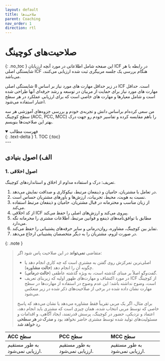 ```yaml
---
layout: default
title: صلاحیت‌ها
parent: Coaching
nav_order: 1
direction: rtl
---
```


# صلاحیت‌های کوچینگ
{: .no_toc }
این صفحه شامل اطلاعاتی در مورد آنچه ارزیابان ICF در رابطه با هر شایستگی اصلی ICF هنگام بررسی یک جلسه مربیگری ثبت شده ارزیابی می‌کنند، می‌باشد.

در زیر حداقل مهارت های مورد نیاز بر اساس 8 شایستگی اصلی ICF است. حداقل مهارت های مورد نیاز برای حمایت از مربیان در توسعه و رشد حرفه‌ای آنها طراحی شده است و شامل معیارها و مهارت های خاصی است که برای ارزیابی عملکرد در هر سطح اعتبار استفاده می‌شود.

من سعی کرده‌ام براساس دانش و تجربه‌ی خودم و بررسی جزوه‌های آموزشی هر سه سطح کوچینگ (ACC, PCC, MCC) را باهم مقایسه کرده و تفاسیر خودم رو جهت درک بهتر این صلاحیت‌ها بنویسم.

<details open markdown="block">
  <summary>فهرست مطالب</summary>
  {: .text-delta }
  1. TOC
  {:toc}
</details>
---

## الف) اصول بنیادی
### 1. اصول اخلاقی
تعریف: درک و استفاده مداوم از اخلاق و استانداردهای کوچینگ.

1. در تعامل با مشتریان، حامیان و ذینفعان مرتبط، نیکوکاری و صداقت نمایش می‌دهد.
2. نسبت به هویت، محیط، تجربیات، ارزش‌ها و باورهای مشتریان حساس است.
3. از زبان مناسب و محترمانه در قبال مشتریان، حامیان و ذینفعان مرتبط استفاده می‌کند.
4. از کد اخلاقی ICF پیروی می‌کند و ارزش‌های اصلی را حفظ می‌کند.
5. مطابق با توافق‌نامه‌های ذینفع و قوانین مرتبط، اطلاعات مشتری را محرمانه نگه می‌دارد.
6. تمایز بین کوچینگ، مشاوره، روان‌درمانی و سایر حرفه‌های پشتیبانی را حفظ می‌کند.
7. در صورت لزوم، مشتریان را به دیگر متخصصان پشتیبانی ارجاع می‌دهد.

{: .note }
> متقاضی **نمی‌تواند** در این صلاحیت پاس شود اگر:
> - اصلی‌ترین تمرکزش روی گفتن به مشتری است که چه کاری انجام دهد یا چگونه آن را انجام دهد (**حالت مشاوره**).
> - گفت‌وگو اصلاً بر مبنای گذشته است، به ویژه گذشته عاطفی (**حالت درمانی**).
> - در مورد اکتشاف و مهارت‌های ظهور اولیه که زیربنای تعریف ICF از کوچینگ است، وضوح نداشته باشد؛ این عدم وضوح در استفاده از مهارت‌ها در سطح مهارت نشان داده شده در برخی از صلاحیت‌های ذکر شده در زیر منعکس می‌شود.
>
> برای مثال، اگر یک مربی تقریباً فقط مشاوره می‌دهد یا نشان می‌دهد که پاسخ خاصی که توسط مربی انتخاب شده، همان چیزی است که مشتری باید انجام دهد، اعتماد و نزدیکی، حضور در کوچینگ، پرسش قدرتمند، ایجاد آگاهی، و اقدامات و مسئولیت‌های تولید شده توسط مشتری حاضر نخواهد بود و **مدرک در هر سطحی رد خواهد شد**.


| ACC سطح | PCC سطح | MCC سطح |
|:----------|:----------|:----------|
| به طور مستقیم ارزیابی نمی‌شود. | به طور مستقیم ارزیابی نمی‌شود. | به طور مستقیم ارزیابی نمی‌شود. |
